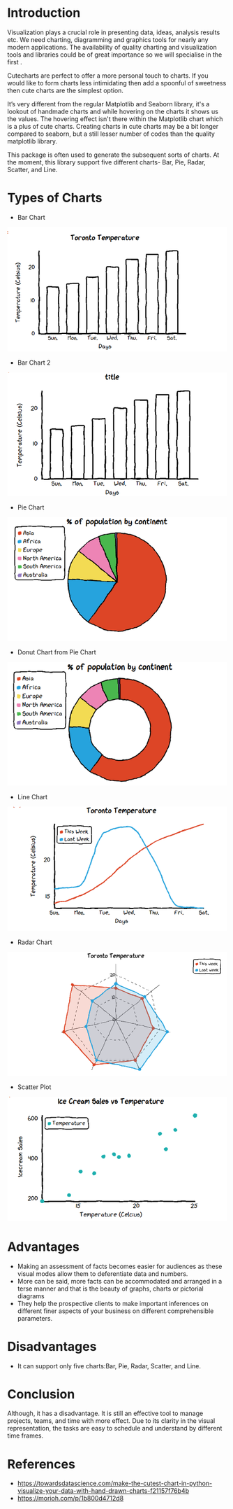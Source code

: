 # Introduction
Visualization plays a crucial role in presenting data, ideas, analysis results etc. We need charting, diagramming and graphics tools for nearly any modern applications. The availability of quality charting and visualization tools and libraries could be of great importance so we will specialise in the first .

Cutecharts are perfect to offer a more personal touch to charts. If you would like to form charts less intimidating then add a spoonful of sweetness then cute charts are the simplest option.

It’s very different from the regular Matplotlib and Seaborn library, it's a lookout of handmade charts and while hovering on the charts it shows us the values. The hovering effect isn't there within the Matplotlib chart which is a plus of cute charts. Creating charts in cute charts may be a bit longer compared to seaborn, but a still lesser number of codes than the quality matplotlib library.

This package is often used to generate the subsequent sorts of charts. At the moment, this library support five different charts- Bar, Pie, Radar, Scatter, and Line.

# Types of Charts
* Bar Chart

![Bar_chart](Images/Bar_chart.png)
* Bar Chart 2

![](Images/Bar_chart2.png)

* Pie Chart

![Pie chart](Images/Pie_chart.png)
* Donut Chart from Pie Chart

![Donut chart](Images/Dounut_chart.png)
* Line Chart

![Line Chart](Images/Line_chart.png)
* Radar Chart

![Radar Chart](Images/Radar_chart.png)
* Scatter Plot

![Scatter Plot](Images/Scatter_plot.png)
# Advantages
* Making an assessment of facts becomes easier for audiences as these visual modes allow them to deferentiate data and numbers.
* More can be said, more facts can be accommodated and arranged in a terse manner and that is the beauty of graphs, charts or pictorial diagrams 
* They help the prospective clients to make important inferences on different finer aspects of your business on different comprehensible parameters.

# Disadvantages
* It can support only five charts:Bar, Pie, Radar, Scatter, and Line.

# Conclusion
Although, it has a disadvantage. It is still an effective tool to manage projects, teams, and time with more effect. Due to its clarity in the visual representation, the tasks are easy to schedule and understand by different time frames.

# References
* https://towardsdatascience.com/make-the-cutest-chart-in-python-visualize-your-data-with-hand-drawn-charts-f21157f76b4b
* https://morioh.com/p/1b800d4712d8

